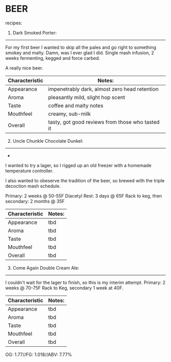 BEER
====
recipes:

1. Dark Smoked Porter:
----------------------

For my first beer I wanted to skip all the pales and go right to something smokey and malty. Damn, was I ever glad I did. Single mash infusion, 2 weeks fermenting, kegged and force carbed.

A really nice beer.

|Characteristic | Notes:        |
| ------------- | ------------  |
|Appearance     |impenetrably dark, almost zero head retention|
|Aroma          |pleasantly mild, slight hop scent|
|Taste          |coffee and malty notes|
|Mouthfeel      |creamy, sub-milk|
|Overall        |tasty, got good reviews from those who tasted it|



2. Uncle Chunkle Chocolate Dunkel:
---------------------------------
-

I wanted to try a lager, so I rigged up an old freezer with a homemade temperature controller.

I also wanted to obeserve the tradition of the beer, so brewed with the triple decoction mash schedule.

Primary: 2 weeks @ 50-55F
Diacetyl Rest: 3 days @ 65F
Rack to keg, then secondary: 2 months @ 35F

|Characteristic | Notes:        |
| ------------- | ------------  |
|Appearance     |tbd|
|Aroma          |tbd|
|Taste          |tbd|
|Mouthfeel      |tbd|
|Overall        |tbd|

3. Come Again Double Cream Ale:
-------------------------------

I couldn't wait for the lager to finish, so this is my interim attempt.
Primary: 2 weeks @ 70-75F
Rack to Keg, secondary 1 week at 40F.

|Characteristic | Notes:        |
| ------------- | ------------  |
|Appearance     |tbd|
|Aroma          |tbd|
|Taste          |tbd|
|Mouthfeel      |tbd|
|Overall        |tbd|

OG: 1.77//FG: 1.018//ABV: 7.77%
